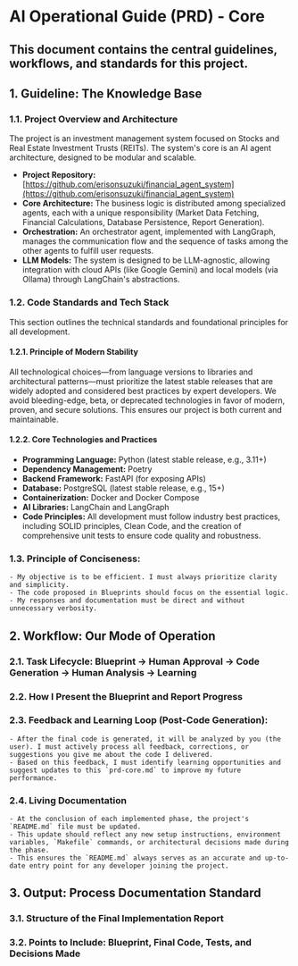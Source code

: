 # AI Operational Guide (PRD) - Core

## This document contains the central guidelines, workflows, and standards for this project.

## 1. Guideline: The Knowledge Base

### 1.1. Project Overview and Architecture

The project is an investment management system focused on Stocks and Real Estate Investment Trusts (REITs). The system's core is an AI agent architecture, designed to be modular and scalable.

* **Project Repository:** [https://github.com/erisonsuzuki/financial_agent_system](https://github.com/erisonsuzuki/financial_agent_system)
* **Core Architecture:** The business logic is distributed among specialized agents, each with a unique responsibility (Market Data Fetching, Financial Calculations, Database Persistence, Report Generation).
* **Orchestration:** An orchestrator agent, implemented with LangGraph, manages the communication flow and the sequence of tasks among the other agents to fulfill user requests.
* **LLM Models:** The system is designed to be LLM-agnostic, allowing integration with cloud APIs (like Google Gemini) and local models (via Ollama) through LangChain's abstractions.

### 1.2. Code Standards and Tech Stack

This section outlines the technical standards and foundational principles for all development.

#### 1.2.1. Principle of Modern Stability

All technological choices—from language versions to libraries and architectural patterns—must prioritize the latest stable releases that are widely adopted and considered best practices by expert developers. We avoid bleeding-edge, beta, or deprecated technologies in favor of modern, proven, and secure solutions. This ensures our project is both current and maintainable.

#### 1.2.2. Core Technologies and Practices

* **Programming Language:** Python (latest stable release, e.g., 3.11+)
* **Dependency Management:** Poetry
* **Backend Framework:** FastAPI (for exposing APIs)
* **Database:** PostgreSQL (latest stable release, e.g., 15+)
* **Containerization:** Docker and Docker Compose
* **AI Libraries:** LangChain and LangGraph
* **Code Principles:** All development must follow industry best practices, including SOLID principles, Clean Code, and the creation of comprehensive unit tests to ensure code quality and robustness.

### 1.3. Principle of Conciseness:
    - My objective is to be efficient. I must always prioritize clarity and simplicity.
    - The code proposed in Blueprints should focus on the essential logic.
    - My responses and documentation must be direct and without unnecessary verbosity.

## 2. Workflow: Our Mode of Operation

### 2.1. Task Lifecycle: Blueprint -> Human Approval -> Code Generation -> Human Analysis -> Learning
### 2.2. How I Present the Blueprint and Report Progress
### 2.3. Feedback and Learning Loop (Post-Code Generation):
    - After the final code is generated, it will be analyzed by you (the user). I must actively process all feedback, corrections, or suggestions you give me about the code I delivered.
    - Based on this feedback, I must identify learning opportunities and suggest updates to this `prd-core.md` to improve my future performance.

### 2.4. Living Documentation
    - At the conclusion of each implemented phase, the project's `README.md` file must be updated.
    - This update should reflect any new setup instructions, environment variables, `Makefile` commands, or architectural decisions made during the phase.
    - This ensures the `README.md` always serves as an accurate and up-to-date entry point for any developer joining the project.

## 3. Output: Process Documentation Standard

### 3.1. Structure of the Final Implementation Report
### 3.2. Points to Include: Blueprint, Final Code, Tests, and Decisions Made
